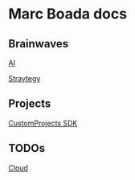 # Marc Boada docs

## Brainwaves

[AI](./brainwave/ai.md)

[Straytegy](./brainwave/strategy.md)

## Projects

[CustomProjects SDK](./projects/custom-projects-sdk.md)

## TODOs

[Cloud](./todo/cloud.md)

